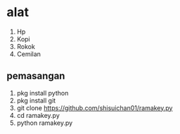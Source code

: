 # alat
  1. Hp
  2. Kopi
  3. Rokok
  4. Cemilan
## pemasangan
  1. pkg install python
  2. pkg install git
  3. git clone https://github.com/shisuichan01/ramakey.py
  4. cd ramakey.py
  5. python ramakey.py

